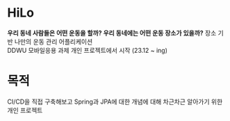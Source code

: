# HiLo

**우리 동네 사람들은 어떤 운동을 할까? 우리 동네에는 어떤 운동 장소가 있을까?**
장소 기반 나만의 운동 관리 어플리케이션<br>
DDWU 모바일응용 과제 개인 프로젝트에서 시작 (23.12 ~ ing)

# 목적
CI/CD을 직접 구축해보고 Spring과 JPA에 대한 개념에 대해 차근차근 알아가기 위한 개인 프로젝트 
